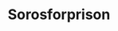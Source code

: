---
title: Sorosforprison
crosslinks:
- The_Donald
- conspiracy
- pol
- linux
- DrainTheSwamp
- TopMindsOfReddit
- the_frauke
- MyNewsGuru
---